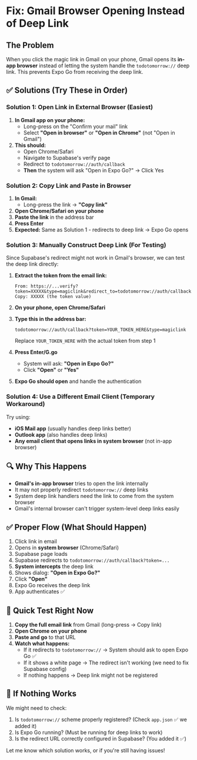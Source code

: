 # Fix: Gmail Browser Opening Instead of Deep Link

## The Problem

When you click the magic link in Gmail on your phone, Gmail opens its **in-app browser** instead of letting the system handle the `todotomorrow://` deep link. This prevents Expo Go from receiving the deep link.

## ✅ Solutions (Try These in Order)

### Solution 1: Open Link in External Browser (Easiest)

1. **In Gmail app on your phone:**
   - Long-press on the "Confirm your mail" link
   - Select **"Open in browser"** or **"Open in Chrome"** (not "Open in Gmail")
2. **This should:**
   - Open Chrome/Safari
   - Navigate to Supabase's verify page
   - Redirect to `todotomorrow://auth/callback`
   - **Then** the system will ask "Open in Expo Go?" → Click Yes

### Solution 2: Copy Link and Paste in Browser

1. **In Gmail:**
   - Long-press the link → **"Copy link"**
2. **Open Chrome/Safari on your phone**
3. **Paste the link** in the address bar
4. **Press Enter**
5. **Expected:** Same as Solution 1 - redirects to deep link → Expo Go opens

### Solution 3: Manually Construct Deep Link (For Testing)

Since Supabase's redirect might not work in Gmail's browser, we can test the deep link directly:

1. **Extract the token from the email link:**
   ```
   From: https://...verify?token=XXXXX&type=magiclink&redirect_to=todotomorrow://auth/callback
   Copy: XXXXX (the token value)
   ```

2. **On your phone, open Chrome/Safari**

3. **Type this in the address bar:**
   ```
   todotomorrow://auth/callback?token=YOUR_TOKEN_HERE&type=magiclink
   ```
   Replace `YOUR_TOKEN_HERE` with the actual token from step 1

4. **Press Enter/G.go**
   - System will ask: **"Open in Expo Go?"**
   - Click **"Open"** or **"Yes"**

5. **Expo Go should open** and handle the authentication

### Solution 4: Use a Different Email Client (Temporary Workaround)

Try using:
- **iOS Mail app** (usually handles deep links better)
- **Outlook app** (also handles deep links)
- **Any email client that opens links in system browser** (not in-app browser)

## 🔍 Why This Happens

- **Gmail's in-app browser** tries to open the link internally
- It may not properly redirect `todotomorrow://` deep links
- System deep link handlers need the link to come from the system browser
- Gmail's internal browser can't trigger system-level deep links easily

## ✅ Proper Flow (What Should Happen)

1. Click link in email
2. Opens in **system browser** (Chrome/Safari)
3. Supabase page loads
4. Supabase redirects to `todotomorrow://auth/callback?token=...`
5. **System intercepts** the deep link
6. Shows dialog: **"Open in Expo Go?"**
7. Click **"Open"**
8. Expo Go receives the deep link
9. App authenticates ✅

## 🎯 Quick Test Right Now

1. **Copy the full email link** from Gmail (long-press → Copy link)
2. **Open Chrome on your phone**
3. **Paste and go** to that URL
4. **Watch what happens:**
   - If it redirects to `todotomorrow://` → System should ask to open Expo Go ✅
   - If it shows a white page → The redirect isn't working (we need to fix Supabase config)
   - If nothing happens → Deep link might not be registered

## 🐛 If Nothing Works

We might need to check:
1. Is `todotomorrow://` scheme properly registered? (Check `app.json` ✅ we added it)
2. Is Expo Go running? (Must be running for deep links to work)
3. Is the redirect URL correctly configured in Supabase? (You added it ✅)

Let me know which solution works, or if you're still having issues!

